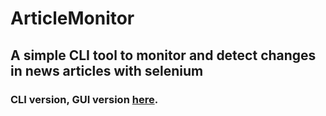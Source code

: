 # ArticleMonitor
## A simple CLI tool to monitor and detect changes in news articles with selenium

### CLI version, GUI version [here](https://github.com/y9y9/ArticleSpiderGUI).
